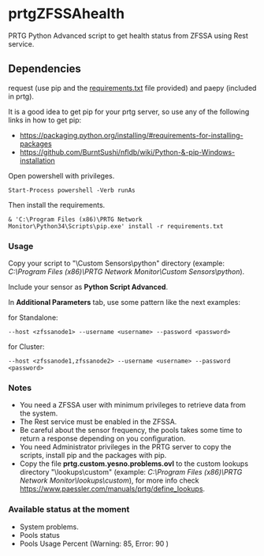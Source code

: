 # prtgZFSSAhealth

PRTG Python Advanced script to get health status from ZFSSA using Rest service.

## Dependencies

request (use pip and the [requirements.txt](requirements.txt) file provided) and paepy (included in prtg).

It is a good idea to get pip for your prtg server, so use any of the following links in how to get pip:

* <https://packaging.python.org/installing/#requirements-for-installing-packages>
* <https://github.com/BurntSushi/nfldb/wiki/Python-&-pip-Windows-installation>

Open powershell with privileges.

```text
Start-Process powershell -Verb runAs
```

Then install the requirements.

```text
& 'C:\Program Files (x86)\PRTG Network Monitor\Python34\Scripts\pip.exe' install -r requirements.txt
```

### Usage

Copy your script to "\Custom Sensors\python" directory (example: *C:\Program Files (x86)\PRTG Network Monitor\Custom Sensors\python*).

Include your sensor as **Python Script Advanced**.

In **Additional Parameters** tab, use some pattern like the next examples:

for Standalone:

    --host <zfssanode1> --username <username> --password <password>

for Cluster:

    --host <zfssanode1,zfssanode2> --username <username> --password <password>

### Notes

* You need a ZFSSA user with minimum privileges to retrieve data from the system.
* The Rest service must be enabled in the ZFSSA.
* Be careful about the sensor frequency, the pools takes some time to return a response depending on you configuration.
* You need Administrator privileges in the PRTG server to copy the scripts, install pip and the packages with pip.
* Copy the file **prtg.custom.yesno.problems.ovl** to the custom lookups directory "\lookups\custom" (example: *C:\Program Files (x86)\PRTG Network Monitor\lookups\custom*), for more info check <https://www.paessler.com/manuals/prtg/define_lookups>.

### Available status at the moment

* System problems.
* Pools status
* Pools Usage Percent (Warning: 85, Error: 90 )